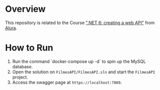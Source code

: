 # Overview  

This repository is related to the Course [".NET 6: creating a web API"](https://cursos.alura.com.br/course/dotnet-criando-web-api) from [Alura](https://cursos.alura.com.br/).  

# How to Run  
1. Run the command ´docker-compose up -d` to spin up the MySQL database.  
2. Open the solution on `FilmesAPI/FilmesAPI.sln` and start the `FilmesAPI` project.  
3. Access the swagger page at `https://localhost:7089`.  
